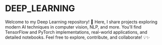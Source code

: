# DEEP_LEARNING
Welcome to my Deep Learning repository! 🚀 Here, I share projects exploring modern AI techniques in computer vision, NLP, and more. You’ll find TensorFlow and PyTorch implementations, real-world applications, and detailed notebooks. Feel free to explore, contribute, and collaborate! 💡✨
